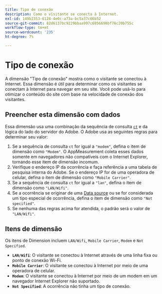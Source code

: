 ```yaml
---
title: Tipo de conexão
description: Como o visitante se conecta à Internet.
exl-id: 149b2353-6128-4e0c-a73a-bc5a37c66b52
source-git-commit: 82d6137bc9229bbaa997c6856690bf76c20b755c
workflow-type: tm+mt
source-wordcount: '235'
ht-degree: 7%

---
```


# Tipo de conexão

A dimensão &quot;Tipo de conexão&quot; mostra como o visitante se conectou à Internet. Essa dimensão é útil para determinar como os visitantes se conectam à Internet para navegar em seu site. Você pode usá-lo para otimizar o conteúdo do site com base na velocidade de conexão dos visitantes.

## Preencher esta dimensão com dados

Essa dimensão usa uma combinação da sequência de consulta [`ct`](/help/implement/validate/query-parameters.md) e da lógica do lado do servidor do Adobe. O Adobe usa as seguintes regras para determinar seu valor:

1. Se a sequência de consulta `ct` for igual a `"modem"`, defina o item de dimensão como `"Modem"`. O AppMeasurement coleta esses dados somente em navegadores não compatíveis com o Internet Explorer, tornando esse item de dimensão incomum.
1. Verifique o endereço IP da ocorrência e faça referência a uma tabela de pesquisa interna do Adobe. Se o endereço IP for de uma operadora de celular, defina o item de dimensão como `"Mobile Carrier"`.
1. Se a sequência de consulta `ct` for igual a `"lan"`, defina o item de dimensão como `"LAN/Wifi"`.
1. Se a ocorrência se originar de uma [Data source](/help/import/c-data-sources/datasrc-home.md) ou se for considerada um tipo especial de ocorrência, defina o item de dimensão como `"Not specified"`.
1. Se nenhuma das regras acima for atendida, o padrão será o valor de `"LAN/Wifi"`.

## Itens de dimensão

Os itens de Dimension incluem `LAN/Wifi`, `Mobile Carrier`, `Modem` e `Not Specified`.

* **`LAN/Wifi`**: O visitante se conectou à Internet através de uma linha fixa ou ponto de conexão Wi-Fi.
* **`Mobile Carrier`**: O visitante se conectou à Internet por meio de uma operadora de celular.
* **`Modem`**: O visitante se conectou à Internet por meio de um modem em um navegador Internet Explorer não suportado.
* **`Not Specified`**: A ocorrência não tinha um tipo de conexão.
